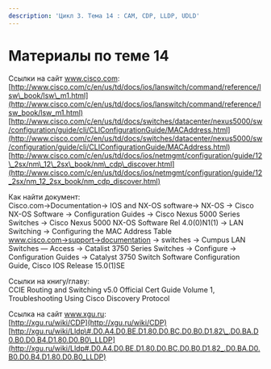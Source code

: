 ```yaml
---
description: 'Цикл 3. Тема 14 : СAM, CDP, LLDP, UDLD'
---
```


# Материалы по теме 14

Ссылки на сайт www.cisco.com:  
[http://www.cisco.com/c/en/us/td/docs/ios/lanswitch/command/reference/lsw\_book/lsw\_m1.html](http://www.cisco.com/c/en/us/td/docs/ios/lanswitch/command/reference/lsw_book/lsw_m1.html)  
[http://www.cisco.com/c/en/us/td/docs/switches/datacenter/nexus5000/sw/configuration/guide/cli/CLIConfigurationGuide/MACAddress.html](http://www.cisco.com/c/en/us/td/docs/switches/datacenter/nexus5000/sw/configuration/guide/cli/CLIConfigurationGuide/MACAddress.html)  
[http://www.cisco.com/c/en/us/td/docs/ios/netmgmt/configuration/guide/12\_2sx/nm\_12\_2sx\_book/nm\_cdp\_discover.html](http://www.cisco.com/c/en/us/td/docs/ios/netmgmt/configuration/guide/12_2sx/nm_12_2sx_book/nm_cdp_discover.html)

Как найти документ:  
Cisco.com→Documentation→ IOS and NX-OS software→ NX-OS → Cisco NX-OS Software → Configuration Guides → Cisco Nexus 5000 Series Switches → Cisco Nexus 5000 NX-OS Software Rel 4.0\(0\)N1\(1\) → LAN Switching → Configuring the MAC Address Table  
www.cisco.com→support→documentation → switches → Cumpus LAN Switches — Access → Catalist 3750 Series Switches → Configure → Configuration Guides → Catalyst 3750 Switch Software Configuration Guide, Cisco IOS Release 15.0\(1\)SE

Ссылки на книгу/главу:  
CCIE Routing and Switching v5.0 Official Cert Guide Volume 1, Troubleshooting Using Cisco Discovery Protocol

Ссылка на сайт www.xgu.ru:  
[http://xgu.ru/wiki/CDP](http://xgu.ru/wiki/CDP)  
[http://xgu.ru/wiki/Lldp\#.D0.A4.D0.BE.D1.80.D0.BC.D0.B0.D1.82\_.D0.BA.D0.B0.D0.B4.D1.80.D0.B0\_LLDP](http://xgu.ru/wiki/Lldp#.D0.A4.D0.BE.D1.80.D0.BC.D0.B0.D1.82_.D0.BA.D0.B0.D0.B4.D1.80.D0.B0_LLDP)

